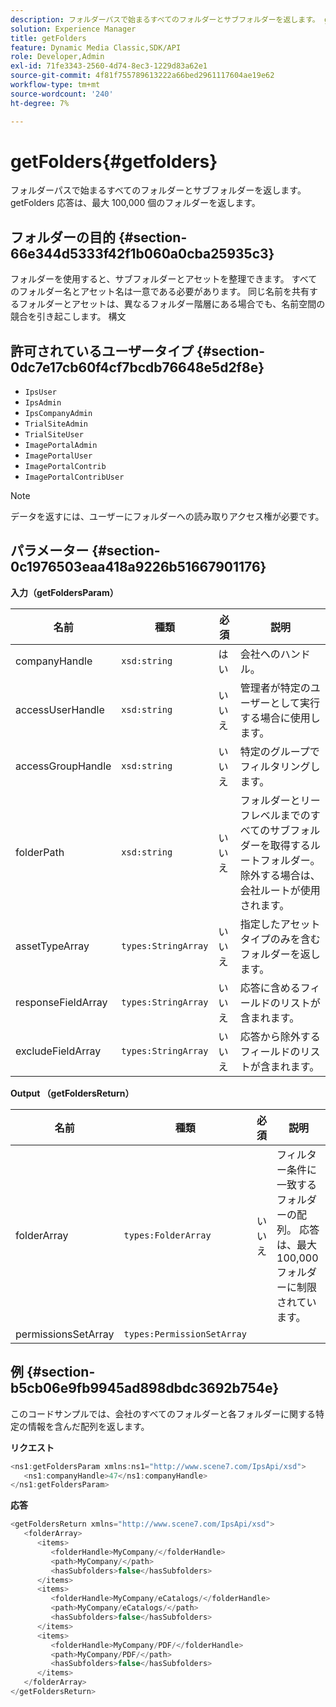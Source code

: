 ```yaml
---
description: フォルダーパスで始まるすべてのフォルダーとサブフォルダーを返します。 getFolders 応答は、最大 100,000 個のフォルダーを返します。
solution: Experience Manager
title: getFolders
feature: Dynamic Media Classic,SDK/API
role: Developer,Admin
exl-id: 71fe3343-2560-4d74-8ec3-1229d83a62e1
source-git-commit: 4f81f755789613222a66bed2961117604ae19e62
workflow-type: tm+mt
source-wordcount: '240'
ht-degree: 7%

---
```


# getFolders{#getfolders}

フォルダーパスで始まるすべてのフォルダーとサブフォルダーを返します。 getFolders 応答は、最大 100,000 個のフォルダーを返します。

## フォルダーの目的 {#section-66e344d5333f42f1b060a0cba25935c3}

フォルダーを使用すると、サブフォルダーとアセットを整理できます。 すべてのフォルダー名とアセット名は一意である必要があります。 同じ名前を共有するフォルダーとアセットは、異なるフォルダー階層にある場合でも、名前空間の競合を引き起こします。
構文

## 許可されているユーザータイプ {#section-0dc7e17cb60f4cf7bcdb76648e5d2f8e}

* `IpsUser`
* `IpsAdmin`
* `IpsCompanyAdmin`
* `TrialSiteAdmin`
* `TrialSiteUser`
* `ImagePortalAdmin`
* `ImagePortalUser`
* `ImagePortalContrib`
* `ImagePortalContribUser`

>[!NOTE]
>
>データを返すには、ユーザーにフォルダーへの読み取りアクセス権が必要です。

## パラメーター {#section-0c1976503eaa418a9226b51667901176}

**入力（getFoldersParam）**

| 名前 | 種類 | 必須 | 説明 |
|---|---|---|---|
| companyHandle | `xsd:string` | はい | 会社へのハンドル。 |
| accessUserHandle | `xsd:string` | いいえ | 管理者が特定のユーザーとして実行する場合に使用します。 |
| accessGroupHandle | `xsd:string` | いいえ | 特定のグループでフィルタリングします。 |
| folderPath | `xsd:string` | いいえ | フォルダーとリーフレベルまでのすべてのサブフォルダーを取得するルートフォルダー。 除外する場合は、会社ルートが使用されます。 |
| assetTypeArray | `types:StringArray` | いいえ | 指定したアセットタイプのみを含むフォルダーを返します。 |
| responseFieldArray | `types:StringArray` | いいえ | 応答に含めるフィールドのリストが含まれます。 |
| excludeFieldArray | `types:StringArray` | いいえ | 応答から除外するフィールドのリストが含まれます。 |

**Output （getFoldersReturn）**

| 名前 | 種類 | 必須 | 説明 |
|---|---|---|---|
| folderArray | `types:FolderArray` | いいえ | フィルター条件に一致するフォルダーの配列。 応答は、最大 100,000 フォルダーに制限されています。 |
| permissionsSetArray | `types:PermissionSetArray` |  |  |

## 例 {#section-b5cb06e9fb9945ad898dbdc3692b754e}

このコードサンプルでは、会社のすべてのフォルダーと各フォルダーに関する特定の情報を含んだ配列を返します。

**リクエスト**

```java
<ns1:getFoldersParam xmlns:ns1="http://www.scene7.com/IpsApi/xsd">
   <ns1:companyHandle>47</ns1:companyHandle>
</ns1:getFoldersParam>
```

**応答**

```java
<getFoldersReturn xmlns="http://www.scene7.com/IpsApi/xsd">
   <folderArray>
      <items>
         <folderHandle>MyCompany/</folderHandle>
         <path>MyCompany/</path>
         <hasSubfolders>false</hasSubfolders>
      </items>
      <items>
         <folderHandle>MyCompany/eCatalogs/</folderHandle>
         <path>MyCompany/eCatalogs/</path>
         <hasSubfolders>false</hasSubfolders>
      </items>
      <items>
         <folderHandle>MyCompany/PDF/</folderHandle>
         <path>MyCompany/PDF/</path>
         <hasSubfolders>false</hasSubfolders>
      </items>
   </folderArray>
</getFoldersReturn>
```
